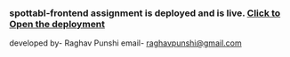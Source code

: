 ### spottabl-frontend assignment is deployed and is live. [Click to Open the deployment](https://spottabl-frontend.netlify.app)

developed by- Raghav Punshi
email- raghavpunshi@gmail.com

